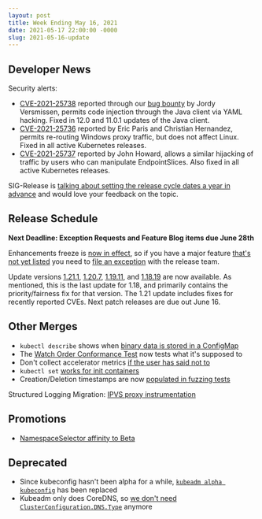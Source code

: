 ```yaml
---
layout: post
title: Week Ending May 16, 2021
date: 2021-05-17 22:00:00 -0000
slug: 2021-05-16-update
---
```


## Developer News

Security alerts:

- [CVE-2021-25738](https://github.com/kubernetes-client/java/issues/1698) reported through our [bug bounty](https://hackerone.com/kubernetes) by Jordy Versmissen, permits code injection through the Java client via YAML hacking. Fixed in 12.0 and 11.0.1 updates of the Java client.
- [CVE-2021-25736](https://github.com/kubernetes/kubernetes/pull/99958) reported by Eric Paris and Christian Hernandez, permits re-routing Windows proxy traffic, but does not affect Linux. Fixed in all active Kubernetes releases.
- [CVE-2021-25737](https://github.com/kubernetes/kubernetes/issues/102106) reported by John Howard, allows a similar hijacking of traffic by users who can manipulate EndpointSlices. Also fixed in all active Kubernetes releases.

SIG-Release is [talking about setting the release cycle dates a year in advance](https://github.com/kubernetes/sig-release/discussions/1566) and would love your feedback on the topic.

## Release Schedule

**Next Deadline: Exception Requests and Feature Blog items due June 28th**

Enhancements freeze is [now in effect](https://groups.google.com/g/kubernetes-dev/c/OUOOXf1ZbPY), so if you have a major feature [that's not yet listed](https://bit.ly/k8s122-enhancements) you need to [file an exception](https://github.com/kubernetes/sig-release/blob/master/releases/EXCEPTIONS.md) with the release team.

Update versions [1.21.1](https://github.com/kubernetes/kubernetes/blob/master/CHANGELOG/CHANGELOG-1.21.md), [1.20.7](https://github.com/kubernetes/kubernetes/blob/master/CHANGELOG/CHANGELOG-1.20.md), [1.19.11](https://github.com/kubernetes/kubernetes/blob/master/CHANGELOG/CHANGELOG-1.19.md), and [1.18.19](https://github.com/kubernetes/kubernetes/blob/master/CHANGELOG/CHANGELOG-1.18.md) are now available.  As mentioned, this is the last update for 1.18, and primarily contains the priority/fairness fix for that version.  The 1.21 update includes fixes for recently reported CVEs. Next patch releases are due out June 16.

## Other Merges

* `kubectl describe` shows when [binary data is stored in a ConfigMap](https://github.com/kubernetes/kubernetes/pull/100568)
* The [Watch Order Conformance Test](https://github.com/kubernetes/kubernetes/pull/101950) now tests what it's supposed to
* Don't collect accelerator metrics [if the user has said not to](https://github.com/kubernetes/kubernetes/pull/101712)
* `kubectl set` [works for init containers](https://github.com/kubernetes/kubernetes/pull/101669)
* Creation/Deletion timestamps are now [populated in fuzzing tests](https://github.com/kubernetes/kubernetes/pull/101618)

Structured Logging Migration: [IPVS proxy instrumentation](https://github.com/kubernetes/kubernetes/pull/97796)

## Promotions

* [NamespaceSelector affinity to Beta](https://github.com/kubernetes/kubernetes/pull/101496)

## Deprecated

* Since kubeconfig hasn't been alpha for a while, [`kubeadm alpha kubeconfig`](https://github.com/kubernetes/kubernetes/pull/101938) has been replaced
* Kubeadm only does CoreDNS, so [we don't need `ClusterConfiguration.DNS.Type`](https://github.com/kubernetes/kubernetes/pull/101547) anymore
